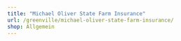 ```yaml
---
title: "Michael Oliver State Farm Insurance"
url: /greenville/michael-oliver-state-farm-insurance/
shop: Allgemein
---
```

